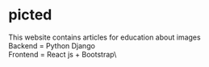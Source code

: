 # picted
This website contains articles for education about images\
Backend = Python Django\
Frontend = React js + Bootstrap\

